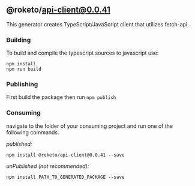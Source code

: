 ## @roketo/api-client@0.0.41

This generator creates TypeScript/JavaScript client that utilizes fetch-api.

### Building

To build and compile the typescript sources to javascript use:
```
npm install
npm run build
```

### Publishing

First build the package then run ```npm publish```

### Consuming

navigate to the folder of your consuming project and run one of the following commands.

_published:_

```
npm install @roketo/api-client@0.0.41 --save
```

_unPublished (not recommended):_

```
npm install PATH_TO_GENERATED_PACKAGE --save
